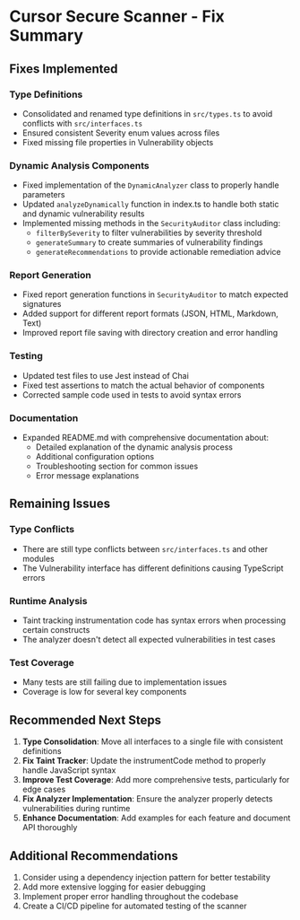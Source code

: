 # Cursor Secure Scanner - Fix Summary

## Fixes Implemented

### Type Definitions
- Consolidated and renamed type definitions in `src/types.ts` to avoid conflicts with `src/interfaces.ts`
- Ensured consistent Severity enum values across files
- Fixed missing file properties in Vulnerability objects

### Dynamic Analysis Components
- Fixed implementation of the `DynamicAnalyzer` class to properly handle parameters
- Updated `analyzeDynamically` function in index.ts to handle both static and dynamic vulnerability results
- Implemented missing methods in the `SecurityAuditor` class including:
  - `filterBySeverity` to filter vulnerabilities by severity threshold
  - `generateSummary` to create summaries of vulnerability findings
  - `generateRecommendations` to provide actionable remediation advice

### Report Generation
- Fixed report generation functions in `SecurityAuditor` to match expected signatures
- Added support for different report formats (JSON, HTML, Markdown, Text)
- Improved report file saving with directory creation and error handling

### Testing
- Updated test files to use Jest instead of Chai
- Fixed test assertions to match the actual behavior of components
- Corrected sample code used in tests to avoid syntax errors

### Documentation
- Expanded README.md with comprehensive documentation about:
  - Detailed explanation of the dynamic analysis process
  - Additional configuration options
  - Troubleshooting section for common issues
  - Error message explanations

## Remaining Issues

### Type Conflicts
- There are still type conflicts between `src/interfaces.ts` and other modules
- The Vulnerability interface has different definitions causing TypeScript errors

### Runtime Analysis
- Taint tracking instrumentation code has syntax errors when processing certain constructs
- The analyzer doesn't detect all expected vulnerabilities in test cases

### Test Coverage
- Many tests are still failing due to implementation issues
- Coverage is low for several key components

## Recommended Next Steps

1. **Type Consolidation**: Move all interfaces to a single file with consistent definitions
2. **Fix Taint Tracker**: Update the instrumentCode method to properly handle JavaScript syntax
3. **Improve Test Coverage**: Add more comprehensive tests, particularly for edge cases
4. **Fix Analyzer Implementation**: Ensure the analyzer properly detects vulnerabilities during runtime
5. **Enhance Documentation**: Add examples for each feature and document API thoroughly

## Additional Recommendations

1. Consider using a dependency injection pattern for better testability
2. Add more extensive logging for easier debugging
3. Implement proper error handling throughout the codebase
4. Create a CI/CD pipeline for automated testing of the scanner 